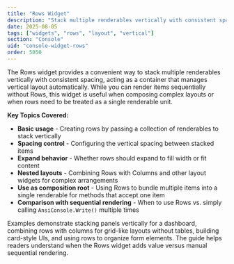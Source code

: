 ```yaml
---
title: "Rows Widget"
description: "Stack multiple renderables vertically with consistent spacing"
date: 2025-08-05
tags: ["widgets", "rows", "layout", "vertical"]
section: "Console"
uid: "console-widget-rows"
order: 5050
---
```


The Rows widget provides a convenient way to stack multiple renderables vertically with consistent spacing, acting as a container that manages vertical layout automatically. While you can render items sequentially without Rows, this widget is useful when composing complex layouts or when rows need to be treated as a single renderable unit.

**Key Topics Covered:**

* **Basic usage** - Creating rows by passing a collection of renderables to stack vertically
* **Spacing control** - Configuring the vertical spacing between stacked items
* **Expand behavior** - Whether rows should expand to fill width or fit content
* **Nested layouts** - Combining Rows with Columns and other layout widgets for complex arrangements
* **Use as composition root** - Using Rows to bundle multiple items into a single renderable for methods that accept one item
* **Comparison with sequential rendering** - When to use Rows vs. simply calling `AnsiConsole.Write()` multiple times

Examples demonstrate stacking panels vertically for a dashboard, combining rows with columns for grid-like layouts without tables, building card-style UIs, and using rows to organize form elements. The guide helps readers understand when the Rows widget adds value versus manual sequential rendering.

